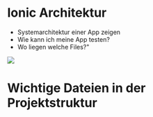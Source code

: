# Ionic Architektur

- Systemarchitektur einer App zeigen
- Wie kann ich meine App testen?
- Wo liegen welche Files?"

![](https://blog.codecentric.de/files/2014/11/overview.png)

# Wichtige Dateien in der Projektstruktur





